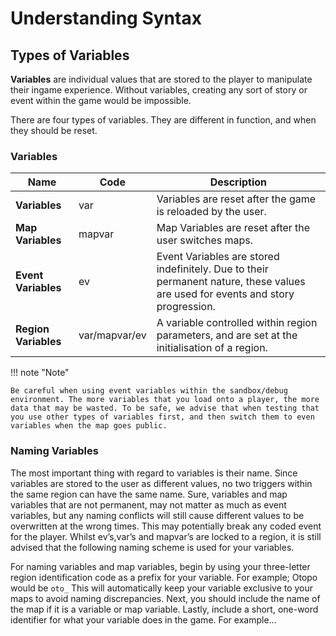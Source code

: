 # Understanding Syntax
## Types of Variables
**Variables** are individual values that are stored to the player to manipulate their ingame experience. Without variables, creating any sort of story or event within the game would be impossible.

There are four types of variables. They are different in function, and when they should be reset.

### Variables

Name | Code | Description
------------|-------------|-------------
**Variables** | var | Variables are reset after the game is reloaded by the user.
**Map Variables** | mapvar | Map Variables are reset after the user switches maps.
**Event Variables** | ev | Event Variables are stored indefinitely. Due to their permanent nature, these values are used for events and story progression.
**Region Variables** | var/mapvar/ev | A variable controlled within region parameters, and are set at the initialisation of a region.

!!! note "Note"

    Be careful when using event variables within the sandbox/debug environment. The more variables that you load onto a player, the more data that may be wasted. To be safe, we advise that when testing that you use other types of variables first, and then switch them to even variables when the map goes public.

### Naming Variables
The most important thing with regard to variables is their name. Since variables are stored to the user as different values, no two triggers within the same region can have the same name. Sure, variables and map variables that are not permanent, may not matter as much as event variables, but any naming conflicts will still cause different values to be overwritten at the wrong times. This may potentially break any coded event for the player. Whilst ev’s,var’s and mapvar’s are locked to a region, it is still advised that the following naming scheme is used for your variables.

For naming variables and map variables, begin by using your three-letter region identification code as a prefix for your variable. For example; Otopo would be ```oto_``` This will automatically keep your variable exclusive to your maps to avoid naming discrepancies. Next, you should include the name of the map if it is a variable or map variable. Lastly, include a short, one-word identifier for what your variable does in the game. For example…
